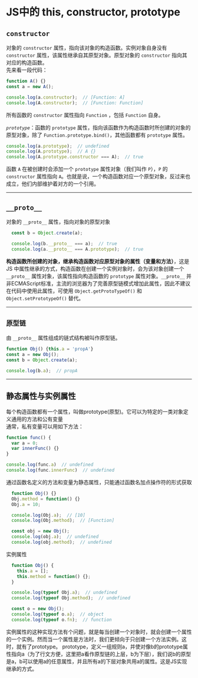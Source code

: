 # JS中的 this, constructor, prototype

## `constructor`

对象的 `constructor` 属性，指向该对象的构造函数。实例对象自身没有 `constructor` 属性，该属性继承自其原型对象。原型对象的 `constructor` 指向其对应的构造函数。  
先来看一段代码：

```js
function A() {}
const a = new A();

console.log(a.constructor);  // [Function: A]
console.log(A.constructor);  // [Function: Function]
```

所有函数的 `constructor` 属性指向 `Function` ，包括 `Function` 自身。

*`prototype`*：函数的 `prototype` 属性，指向该函数作为构造函数时所创建的对象的原型对象，除了 `Function.prototype.bind()`，其他函数都有 `prototype` 属性。

```js
console.log(a.prototype);  // undefined
console.log(A.prototype);  // A {}
console.log(A.prototype.constructor === A);  // true
```

函数 `A` 在被创建时会添加一个 `prototype` 属性对象（我们叫作 `P`），`P` 的 `constructor` 属性指向 `A`。也就是说，一个构造函数对应一个原型对象，反过来也成立，他们内部维护着对方的一个引用。
___

## `__proto__`

对象的 `__proto__` 属性，指向对象的原型对象

```js
  const b = Object.create(a);

  console.log(b.__proto__ === a);  // true
  console.log(a.__proto__ === A.prototype);  // true
```

__构造函数所创建的对象，继承构造函数对应原型对象的属性（变量和方法）__，这是 JS 中属性继承的方式，构造函数在创建一个实例对象时，会为该对象创建一个 `__proto__` 属性对象，该属性指向构造函数的 `prototype` 属性对象。`__proto__` 并非ECMAScript标准，主流的浏览器为了完善原型链模式增加此属性，因此不建议在代码中使用此属性，可使用 `Object.getProtoTypeOf()` 和 `Object.setPrototypeOf()` 替代。
___

## `原型链`

由 `__proto__` 属性组成的链式结构被叫作原型链。

```js
function Obj() {this.a = 'propA'}
const a = new Obj();
const b = Object.create(a);

console.log(b.a);  // propA
```

___

## 静态属性与实例属性

每个构造函数都有一个属性，叫做prototype(原型)。它可以为特定的一类对象定义通用的方法和公有变量  
通常，私有变量可以用如下方法：  

```js
function func() {
  var a = 0;
  var innerFunc() {}
}

console.log(func.a)  // undefined
console.log(func.innerFunc)  // undefined
```

通过函数名定义的方法和变量为静态属性，只能通过函数名加点操作符的形式获取

```js
  function Obj() {}
  Obj.method = function() {}
  Obj.a = 10;

  console.log(Obj.a);  // [10]
  console.log(Obj.method);  // [Function]

  const obj = new Obj();
  console.log(obj.a);  // undefined
  console.log(obj.method);  // undefined
```

实例属性

```js
  function Obj() {
    this.a = [];
    this.method = function() {};
  }

  console.log(typeof Obj.a);  // undefined
  console.log(typeof Obj.method);  // undefined

  const o = new Obj();
  console.log(typeof o.a);  // object
  console.log(typeof o.fn);  // function
```

实例属性的这种实现方法有个问题，就是每当创建一个对象时，就会创建一个属性的一个实例。然而当一个属性是方法时，我们更倾向于只创建一个方法实例。这时，就有了prototype。
prototype，定义一组规则a，并使对像b的prototype属性指向a（为了行文方便，这里把a看作原型链的上层，b为下层），我们说b的原型是a，b可以使用a的任意属性，并且所有a的下层对象共用a的属性。这是JS实现继承的方式。

